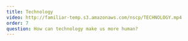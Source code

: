 ```yaml
---
title: Technology
video: http://familiar-temp.s3.amazonaws.com/nscp/TECHNOLOGY.mp4
order: 7
question: How can technology make us more human?
---
```


